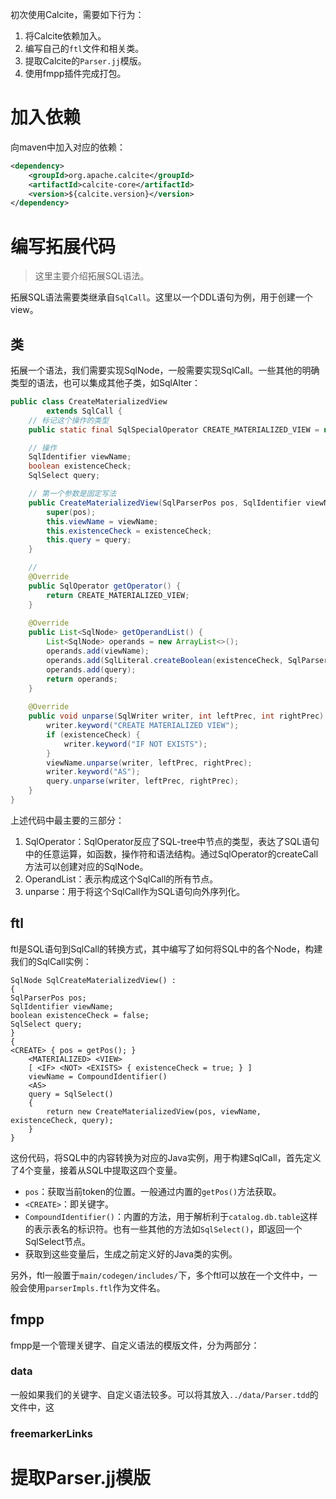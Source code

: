 初次使用Calcite，需要如下行为：
1. 将Calcite依赖加入。
2. 编写自己的`ftl`文件和相关类。
3. 提取Calcite的`Parser.jj`模版。
4. 使用fmpp插件完成打包。

# 加入依赖
向maven中加入对应的依赖：
```xml
<dependency>  
    <groupId>org.apache.calcite</groupId>  
    <artifactId>calcite-core</artifactId>  
    <version>${calcite.version}</version>  
</dependency>
```
# 编写拓展代码
> 这里主要介绍拓展SQL语法。

拓展SQL语法需要类继承自`SqlCall`。这里以一个DDL语句为例，用于创建一个view。
## 类
拓展一个语法，我们需要实现SqlNode，一般需要实现SqlCall。一些其他的明确类型的语法，也可以集成其他子类，如SqlAlter：

```java
public class CreateMaterializedView  
        extends SqlCall {
    // 标记这个操作的类型
    public static final SqlSpecialOperator CREATE_MATERIALIZED_VIEW = new SqlSpecialOperator("CREATE_MATERIALIZED_VIEW", SqlKind.OTHER_DDL);  

    // 操作
    SqlIdentifier viewName;  
    boolean existenceCheck;  
    SqlSelect query;  

	// 第一个参数是固定写法
    public CreateMaterializedView(SqlParserPos pos, SqlIdentifier viewName, boolean existenceCheck, SqlSelect query) {  
        super(pos);  
        this.viewName = viewName;  
        this.existenceCheck = existenceCheck;  
        this.query = query;  
    }  

	// 
    @Override  
    public SqlOperator getOperator() {  
        return CREATE_MATERIALIZED_VIEW;  
    }  
  
    @Override  
    public List<SqlNode> getOperandList() {  
        List<SqlNode> operands = new ArrayList<>();  
        operands.add(viewName);  
        operands.add(SqlLiteral.createBoolean(existenceCheck, SqlParserPos.ZERO));  
        operands.add(query);  
        return operands;  
    }  
  
    @Override  
    public void unparse(SqlWriter writer, int leftPrec, int rightPrec) {  
        writer.keyword("CREATE MATERIALIZED VIEW");  
        if (existenceCheck) {  
            writer.keyword("IF NOT EXISTS");  
        }  
        viewName.unparse(writer, leftPrec, rightPrec);  
        writer.keyword("AS");  
        query.unparse(writer, leftPrec, rightPrec);  
    }  
}
```
上述代码中最主要的三部分：
1. SqlOperator：SqlOperator反应了SQL-tree中节点的类型，表达了SQL语句中的任意运算，如函数，操作符和语法结构。通过SqlOperator的createCall方法可以创建对应的SqlNode。
2. OperandList：表示构成这个SqlCall的所有节点。
3. unparse：用于将这个SqlCall作为SQL语句向外序列化。
## ftl
ftl是SQL语句到SqlCall的转换方式，其中编写了如何将SQL中的各个Node，构建我们的SqlCall实例：
```ftl
SqlNode SqlCreateMaterializedView() :  
{  
SqlParserPos pos;  
SqlIdentifier viewName;  
boolean existenceCheck = false;  
SqlSelect query;  
}  
{  
<CREATE> { pos = getPos(); }  
    <MATERIALIZED> <VIEW>  
    [ <IF> <NOT> <EXISTS> { existenceCheck = true; } ]  
    viewName = CompoundIdentifier()  
    <AS>  
    query = SqlSelect()  
    {  
        return new CreateMaterializedView(pos, viewName, existenceCheck, query);  
    }  
}
```
这份代码，将SQL中的内容转换为对应的Java实例，用于构建SqlCall，首先定义了4个变量，接着从SQL中提取这四个变量。
- `pos`：获取当前token的位置。一般通过内置的`getPos()`方法获取。
- `<CREATE>`：即关键字。
- `CompoundIdentifier()`：内置的方法，用于解析利于`catalog.db.table`这样的表示表名的标识符。也有一些其他的方法如`SqlSelect()`，即返回一个SqlSelect节点。
- 获取到这些变量后，生成之前定义好的Java类的实例。

另外，ftl一般置于`main/codegen/includes/`下，多个ftl可以放在一个文件中，一般会使用`parserImpls.ftl`作为文件名。
## fmpp
fmpp是一个管理关键字、自定义语法的模版文件，分为两部分：
### data
一般如果我们的关键字、自定义语法较多。可以将其放入`../data/Parser.tdd`的文件中，这
### freemarkerLinks

# 提取Parser.jj模版